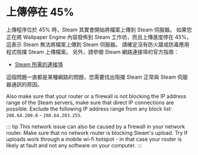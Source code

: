 # 上傳停在 45%

上傳程序位於 45% 時，Steam 其實會開始將檔案上傳到 Steam 伺服器。 如果您正在將 Wallpaper Engine 內容發佈到 Steam 工作坊，而且上傳進度停在 45%，這表示 Steam 無法將檔案上傳到 Steam 伺服器。 請確定沒有防火牆或防毒應用程式阻擋 Steam 上傳檔案。 另外，請參閱 Steam 網路連接埠的官方指南：

* [Steam 所需的連接埠](https://support.steampowered.com/kb_article.php?ref=8571-GLVN-8711)

這個問題一直都是某種網路的問題，您需要找出阻擋 Steam 正常與 Steam 伺服器通訊的原因。

Also make sure that your router or a firewall is not blocking the IP address range of the Steam servers, make sure that direct IP connections are possible. Exclude the following IP address range from any block list: `208.64.200.0` - `208.64.203.255`.

::: tip
This network issue can also be caused by a firewall in your network router. Make sure that no network router is blocking Steam's upload. Try If  uploads work through a mobile wi-fi hotspot - in that case your router is likely at fault and not any software on your computer.
:::